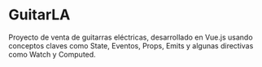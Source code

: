# GuitarLA
Proyecto de venta de guitarras eléctricas, desarrollado en Vue.js usando conceptos claves como State, Eventos, Props, Emits y algunas directivas como  Watch y Computed.
